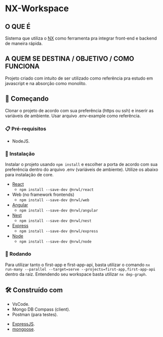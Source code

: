 # NX-Workspace

## O QUE É
Sistema que utiliza o [NX](https://nx.dev/) como ferramenta pra integrar front-end e backend de maneira rápida.

## A QUEM SE DESTINA / OBJETIVO / COMO FUNCIONA
Projeto criado com intuito de ser utilizado como referência pra estudo em javascript e na absorção como monolito.

## 🚀 Começando
Clonar o projeto de acordo com sua preferência (https ou ssh) e inserir as variáveis de ambiente. Usar arquivo .env-example como referência.

### 📋 Pré-requisitos
- NodeJS.

### 🔧 Instalação
Instalar o projeto usando `npm install` e escolher a porta de acordo com sua preferência dentro do arquivo .env (variáveis de ambiente).
Utilize os abaixo para instalação de core.
- [React](https://reactjs.org)
  - `npm install --save-dev @nrwl/react`
- Web (no framework frontends)
  - `npm install --save-dev @nrwl/web`
- [Angular](https://angular.io)
  - `npm install --save-dev @nrwl/angular`
- [Nest](https://nestjs.com)
  - `npm install --save-dev @nrwl/nest`
- [Express](https://expressjs.com)
  - `npm install --save-dev @nrwl/express`
- [Node](https://nodejs.org)
  - `npm install --save-dev @nrwl/node`

### 🔎 Rodando
Para utilizar tanto o first-app e first-app-api, basta utilizar o comando `nx run-many --parallel --target=serve --projects=first-app,first-app-api` dentro da raiz.
Entendendo seu workspace basta utilizar `nx dep-graph`.

## 🛠️ Construído com
- VsCode.
- Mongo DB Compass (client).
- Postman (para testes).

* [ExpressJS](https://expressjs.com/pt-br/).
* [mongoose](https://mongoosejs.com/docs/schematypes.html/).